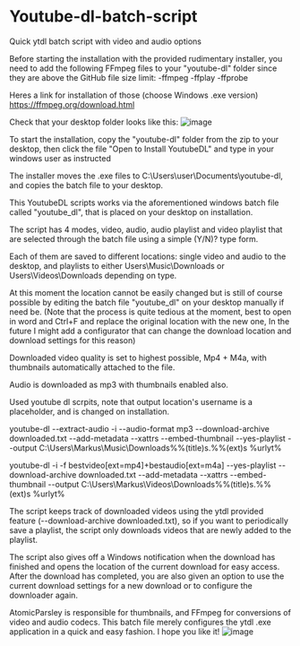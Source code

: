 # Youtube-dl-batch-script
Quick ytdl batch script with video and audio options

Before starting the installation with the provided rudimentary installer, you need to add the following FFmpeg files to your "youtube-dl" folder since they are above the GitHub file size limit:
-ffmpeg
-ffplay
-ffprobe

Heres a link for installation of those (choose Windows .exe version)
https://ffmpeg.org/download.html

Check that your desktop folder looks like this:
![image](https://user-images.githubusercontent.com/87437624/125656120-7e8c1555-ffdb-4276-b37c-4a5961149e6b.png)

To start the installation, copy the "youtube-dl" folder from the zip to your desktop, 
then click the file "Open to Install YoutubeDL" and type in your windows user as instructed

The installer moves the .exe files to C:\Users\user\Documents\youtube-dl, and copies the batch file to your desktop.

This YoutubeDL scripts works via the aforementioned windows batch file called "youtube_dl", that is placed on your desktop on installation.

The script has 4 modes, video, audio, audio playlist and video playlist that are selected through the batch file using a simple (Y/N)? type form.

Each of them are saved to different locations: single video and audio to the desktop, and playlists to either Users\Music\Downloads or Users\Videos\Downloads depending on type.

At this moment the location cannot be easily changed but is still of course possible by editing the batch file "youtube_dl" on your desktop manually if need be. 
(Note that the process is quite tedious at the moment, best to open in word and Ctrl+F and replace the original location with the new one, 
In the future I might add a configurator that can change the download location and download settings for this reason)

Downloaded video quality is set to highest possible, Mp4 + M4a, with thumbnails automatically attached to the file.

Audio is downloaded as mp3 with thumbnails enabled also.

Used youtube dl scrpits, note that output location's username is a placeholder, and is changed on installation.

youtube-dl --extract-audio -i --audio-format mp3 --download-archive downloaded.txt --add-metadata --xattrs --embed-thumbnail --yes-playlist --output C:\Users\Markus\Music\Downloads\%%(title)s.%%(ext)s %urlyt%

youtube-dl -i -f bestvideo[ext=mp4]+bestaudio[ext=m4a] --yes-playlist --download-archive downloaded.txt --add-metadata --xattrs --embed-thumbnail --output C:\Users\Markus\Videos\Downloads\%%(title)s.%%(ext)s %urlyt%

The script keeps track of downloaded videos using the ytdl provided feature (--download-archive downloaded.txt), so if you want to periodically save a playlist, the script only downloads videos that are newly added to the playlist.

The script also gives off a Windows notification when the download has finished and opens the location of the current download for easy access. After the download has completed, you are also given an option to use the current download settings for a new download or to configure the downloader again.

AtomicParsley is responsible for thumbnails, and FFmpeg for conversions of video and audio codecs. This batch file merely configures the ytdl .exe application in a quick and easy fashion. I hope you like it!
![image](https://user-images.githubusercontent.com/87437624/125656729-8a653925-fddf-4a23-9434-77a48449c564.png)
